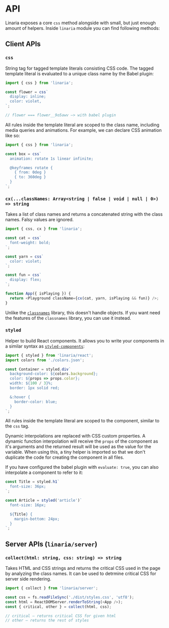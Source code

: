 # API

Linaria exposes a core `css` method alongside with small, but just enough amount of helpers. Inside `linaria` module you can find following methods:

## Client APIs

### `css`

String tag for tagged template literals consisting CSS code. The tagged template literal is evaluated to a unique class name by the Babel plugin:

```js
import { css } from 'linaria';

const flower = css`
  display: inline;
  color: violet,
`;

// flower === flower__9o5awv –> with babel plugin
```

All rules inside the template literal are scoped to the class name, including media queries and animations. For example, we can declare CSS animation like so:

```js
import { css } from 'linaria';

const box = css`
  animation: rotate 1s linear infinite;

  @keyframes rotate {
    { from: 0deg }
    { to: 360deg }
  }
`;
```

### `cx(...classNames: Array<string | false | void | null | 0>) => string`

Takes a list of class names and returns a concatenated string with the class names. Falsy values are ignored.

```js
import { css, cx } from 'linaria';

const cat = css`
  font-weight: bold;
`;

const yarn = css`
  color: violet;
`;

const fun = css`
  display: flex;
`;

function App({ isPlaying }) {
  return <Playground className={cx(cat, yarn, isPlaying && fun)} />;
}
```

Unlike the [`classnames`](https://www.npmjs.com/package/classnames) library, this doesn't handle objects. If you want need the features of the `classnames` library, you can use it instead.

### `styled`

Helper to build React components. It allows you to write your components in a similar syntax as [`styled-components`](https://www.styled-components.com/):

```js
import { styled } from 'linaria/react';
import colors from './colors.json';

const Container = styled.div`
  background-color: ${colors.background};
  color: ${props => props.color};
  width: ${100 / 3}%;
  border: 1px solid red;

  &:hover {
    border-color: blue;
  }
`;
```

All rules inside the template literal are scoped to the component, similar to the `css` tag.

Dynamic interpolations are replaced with CSS custom properties. A dynamic function interpolation will receive the `props` of the component as it's arguments and the returned result will be used as the value for the variable. When using this, a tiny helper is imported so that we don't duplicate the code for creating the component in all files.

If you have configured the babel plugin with `evaluate: true`, you can also interpolate a component to refer to it:

```js
const Title = styled.h1`
  font-size: 36px;
`;

const Article = styled('article')`
  font-size: 16px;

  ${Title} {
    margin-bottom: 24px;
  }
`;
```

## Server APIs (`linaria/server`)

### `collect(html: string, css: string) => string`

Takes HTML and CSS strings and returns the critical CSS used in the page by analyzing the class names. It can be used to detrmine critical CSS for server side rendering.

```js
import { collect } from 'linaria/server';

const css = fs.readFileSync('./dist/styles.css', 'utf8');
const html = ReactDOMServer.renderToString(<App />);
const { critical, other } = collect(html, css);

// critical – returns critical CSS for given html
// other – returns the rest of styles
```
